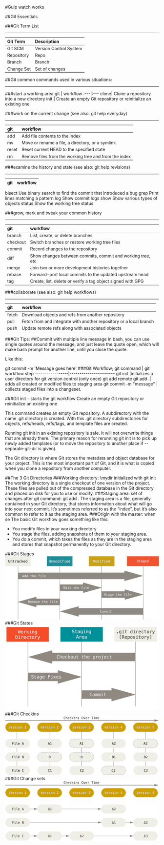 #Gulp watch works

##Git Essentials

###Git Term List
___
Git Term | Description
:---|:---
Git SCM     |Version Control System
Repository | Repo
Branch | Branch
Change Set | Set of changes

##Git common commands used in various situations:
___
###start a working area
git | workflow
:---|:---
clone|      Clone a repository into a new directory
init |      Create an empty Git repository or reinitialize an existing one

###work on the current change (see also: git help everyday)
___
git | workflow
:---|:---
add |       Add file contents to the index
mv |         Move or rename a file, a directory, or a symlink
reset |      Reset current HEAD to the specified state
rm |         Remove files from the working tree and from the index

###examine the history and state (see also: git help revisions)
___
git | workflow
:---|:---
bisect     Use binary search to find the commit that introduced a bug
grep       Print lines matching a pattern
log        Show commit logs
show       Show various types of objects
status     Show the working tree status

###grow, mark and tweak your common history
___
git | workflow
:---|:---
   branch  |   List, create, or delete branches
   checkout|   Switch branches or restore working tree files
   commit |    Record changes to the repository
   diff     |  Show changes between commits, commit and working tree, etc
   merge   |   Join two or more development histories together
   rebase  |   Forward-port local commits to the updated upstream head
   tag     |   Create, list, delete or verify a tag object signed with GPG

###collaborate (see also: git help workflows)
___
git | workflow
:---|:---
   fetch |     Download objects and refs from another repository
   pull   |    Fetch from and integrate with another repository or a local branch
   push |      Update remote refs along with associated objects


###Git Tips:
##Commit with multiple line message
In bash, you can use single quotes around the message, and just leave the quote open, 
which will make bash prompt for another line, until you close the quote. 

Like this:

git commit -m 'Message
goes
here'
###Git Workflow;
git command | git workflow step
-----------------|-----------------------
git init |initializes a user directory for git version control (only once)
git add remote
git add .| adds all created or modified files to staging area
git commit -m "message" | collects staged files into a changeset.

###Git init - starts the git workflow
Create an empty Git repository or reinitialize an existing one

This command creates an empty Git repository.
A subdirectory with the name .git directory is created. With this .git directory subdirectories for objects, refs/heads, refs/tags, and template files are created.

Running git init in an existing repository is safe. It will not overwrite things that are already there. The primary reason for rerunning git init is to pick up newly added templates (or to move the repository to another place if --separate-git-dir is given).

The Git directory is where Git stores the metadata and object database for your project. This is the most important part of Git, and it is what is copied when you clone a repository from another computer.

##The 3 Git Directories
###Working directory: \mydir initialized with git init
The working directory is a single checkout of one version of the project. These files are pulled out of the compressed database in the Git directory and placed on disk for you to use or modify.
###Staging area: set of changes after git command: git add .
The staging area is a file, generally contained in your Git directory, that stores information about what will go into your next commit. It’s sometimes referred to as the “index”, but it’s also common to refer to it as the staging area.
###Origin with the master: when se
The basic Git workflow goes something like this:

+ You modify files in your working directory.
+ You stage the files, adding snapshots of them to your staging area.
+ You do a commit, which takes the files as they are in the staging area and stores that snapshot permanently to your Git directory.

###Git Stages
![Git Status](dist/images/git-stages.jpg)
###Git States
![Git Status](dist/images/git-states.png)
###Git Checkins
![Git Status](dist/images/git-checkins.png)
###Git Change sets
![Git Status](dist/images/git-changesets.png)
